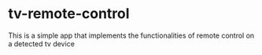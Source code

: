 # tv-remote-control
This is a simple app that implements the functionalities of remote control on a detected tv device
